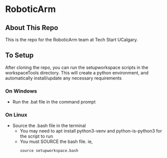 # RoboticArm

## About This Repo

This is the repo for the RoboticArm team at Tech Start UCalgary.

## To Setup

After cloning the repo, you can run the setupworkspace scripts in the workspaceTools directory. This will create a python environment, and automatically install/update any necessary requirements

### On Windows
- Run the .bat file in the command prompt

### On Linux
- Source the .bash file in the terminal
    - You may need to apt install python3-venv and python-is-python3 for the script to run
    - You must SOURCE the bash file. ie, 
        ``` 
        source setupworkspace.bash
        ```


